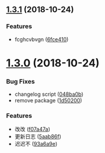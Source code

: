 <a name="1.3.1"></a>
## [1.3.1](https://github.com/sunshine940326/changelog-test/compare/v1.3.0...v1.3.1) (2018-10-24)


### Features

* fcghcvbvgn ([6fce410](https://github.com/sunshine940326/changelog-test/commit/6fce410))



<a name="1.3.0"></a>
# [1.3.0](https://github.com/sunshine940326/changelog-test/compare/717e326...v1.3.0) (2018-10-24)


### Bug Fixes

* changelog script ([048ba0b](https://github.com/sunshine940326/changelog-test/commit/048ba0b))
* remove package ([1d50200](https://github.com/sunshine940326/changelog-test/commit/1d50200))


### Features

* 改改 ([f07a47a](https://github.com/sunshine940326/changelog-test/commit/f07a47a))
* 更新日志 ([5aab86f](https://github.com/sunshine940326/changelog-test/commit/5aab86f))
* 迟迟不 ([93a6a9e](https://github.com/sunshine940326/changelog-test/commit/93a6a9e))



